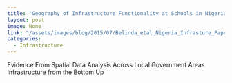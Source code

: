 ```yaml
---
title: 'Geography of Infrastructure Functionality at Schools in Nigeria:'
layout: post
image: None
link: "/assets/images/blog/2015/07/Belinda_etal_Nigeria_Infrasture_Paper-Papers-in-Applied-Geography.pdf"
categories:
  - Infrastructure
---
```


Evidence From Spatial Data Analysis Across Local Government Areas Infrastructure from the Bottom Up

